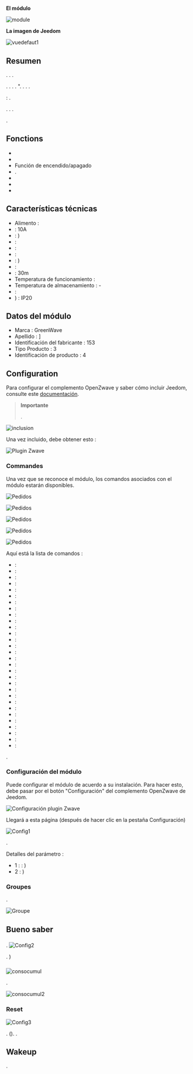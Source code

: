 # 

**El módulo**

![module](images/greenwave.powernode/module.jpg)

**La imagen de Jeedom**

![vuedefaut1](images/greenwave.powernode/vuedefaut1.jpg)

## Resumen

. . .

. . . .  ". . . .

 : .

. . .

.

## Fonctions

-   
-   
-   Función de encendido/apagado
-   .
-   
-   
-   

## Características técnicas

-   Alimento : 
-    : 10A
-    : )
-    : 
-    : 
-    : 
-    : )
-    : 
-    : 30m
-   Temperatura de funcionamiento : 
-   Temperatura de almacenamiento : -
-    : 
-   ) : IP20

## Datos del módulo

-   Marca : GreenWave
-   Apellido : ]
-   Identificación del fabricante : 153
-   Tipo Producto : 3
-   Identificación de producto : 4

## Configuration

Para configurar el complemento OpenZwave y saber cómo incluir Jeedom, consulte este [documentación](https://doc.jeedom.com/es_ES/plugins/automation%20protocol/openzwave/).

> **Importante**
>
> .

![inclusion](images/greenwave.powernode/inclusion.jpg)

Una vez incluido, debe obtener esto :

![Plugin Zwave](images/greenwave.powernode/information.jpg)

### Commandes

Una vez que se reconoce el módulo, los comandos asociados con el módulo estarán disponibles.

![Pedidos](images/greenwave.powernode/commandes.jpg)

![Pedidos](images/greenwave.powernode/commandes2.jpg)

![Pedidos](images/greenwave.powernode/commandes3.jpg)

![Pedidos](images/greenwave.powernode/commandes4.jpg)

![Pedidos](images/greenwave.powernode/commandes5.jpg)

Aquí está la lista de comandos :

-    : 
-    : 
-    : 
-    : 
-    : 
-    : 
-    : 
-    : 
-    : 
-    : 
-    : 
-    : 
-    : 
-    : 
-    : 
-    : 
-    : 
-    : 
-    : 
-    : 
-    : 
-    : 
-    : 
-    : 
-    : 
-    : 
-    : 
-    : 
-    : 
-    : 

.

### Configuración del módulo

Puede configurar el módulo de acuerdo a su instalación. Para hacer esto, debe pasar por el botón "Configuración" del complemento OpenZwave de Jeedom.

![Configuración plugin Zwave](images/plugin/bouton_configuration.jpg)

Llegará a esta página (después de hacer clic en la pestaña Configuración)

![Config1](images/greenwave.powernode/config1.jpg)

.

Detalles del parámetro :

-   1 :  : )
-   2 : )

### Groupes

.

![Groupe](images/greenwave.powernode/groupe.jpg)

## Bueno saber

### 

.
![Config2](images/greenwave.powernode/config2.jpg)

. )

### 

![consocumul](images/greenwave.powernode/consocumul.jpg)

.

![consocumul2](images/greenwave.powernode/consocumul2.jpg)

### Reset

![Config3](images/greenwave.powernode/config3.jpg)

. (). .

## Wakeup

.
